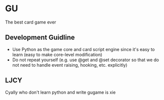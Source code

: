 # GU
The best card game ever

## Development Guidline
* Use Python as the game core and card script engine since it's easy to learn (easy to make core-level modification)
* Do not repeat yourself (e.g. use @get and @set decorator so that we do not need to handle event raising, hooking, etc. explicitly)

## LJCY
Cyally who don't learn python and write gugame is xie
